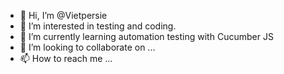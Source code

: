 - 👋 Hi, I’m @Vietpersie
- 👀 I’m interested in testing and coding.
- 🌱 I’m currently learning automation testing with Cucumber JS
- 💞️ I’m looking to collaborate on ...
- 📫 How to reach me ...

<!---
Vietpersie/Vietpersie is a ✨ special ✨ repository because its `README.md` (this file) appears on your GitHub profile.
You can click the Preview link to take a look at your changes.
--->
